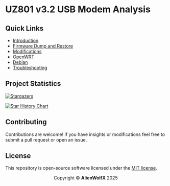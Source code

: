 # UZ801 v3.2 USB Modem Analysis

## Quick Links

- [Introduction](https://github.com/AlienWolfX/UZ801-USB_MODEM/wiki/Introduction)
- [Firmware Dump and Restore](<https://github.com/AlienWolfX/UZ801-USB_MODEM/wiki/Firmware(Dump_and_Restore)>)
- [Modifications](https://github.com/AlienWolfX/UZ801-USB_MODEM/wiki/Modifications)
- [OpenWRT](https://github.com/AlienWolfX/UZ801-USB_MODEM/wiki/OpenWRT)
- [Debian](https://github.com/AlienWolfX/UZ801-USB_MODEM/wiki/Debian)
- [Troubleshooting](https://github.com/AlienWolfX/UZ801-USB_MODEM/wiki/Troubleshooting)

## Project Statistics

[![Stargazers](https://reporoster.com/stars/AlienWolfX/UZ801-USB_MODEM)](https://github.com/AlienWolfX/UZ801-USB_MODEM/stargazers)

<a href="https://www.star-history.com/#AlienWolfX/UZ801-USB_MODEM&Date">
    <picture>
        <source media="(prefers-color-scheme: dark)" srcset="https://api.star-history.com/svg?repos=AlienWolfX/UZ801-USB_MODEM&type=Date&theme=dark" />
        <source media="(prefers-color-scheme: light)" srcset="https://api.star-history.com/svg?repos=AlienWolfX/UZ801-USB_MODEM&type=Date" />
        <img alt="Star History Chart" src="https://api.star-history.com/svg?repos=AlienWolfX/UZ801-USB_MODEM&type=Date" />
    </picture>
</a>

## Contributing

Contributions are welcome! If you have insights or modifications feel free to submit a pull request or open an issue.

## License

This repository is open-source software licensed under the [MIT license](https://opensource.org/licenses/MIT).

<p align="center">Copyright © <b>AlienWolfX</b> 2025</p>
